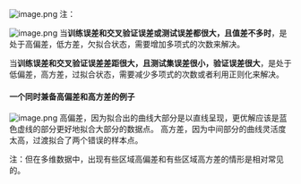 ![image.png](https://erin-53347-1330131220.cos.ap-guangzhou.myqcloud.com/202410171433084.png)
注：


![image.png](https://erin-53347-1330131220.cos.ap-guangzhou.myqcloud.com/202410171503671.png)
当**训练误差和交叉验证误差或测试误差都很大，且值差不多时**，是处于高偏差，低方差，欠拟合状态，需要增加多项式的次数来解决。

当**训练误差和交叉验证误差差距很大，且测试集误差很小，验证误差很大**，是处于低偏差，高方差，过拟合状态，需要减少多项式的次数或者利用正则化来解决。

#### 一个同时兼备高偏差和高方差的例子
![image.png](https://erin-53347-1330131220.cos.ap-guangzhou.myqcloud.com/202410171506539.png)
高偏差，因为拟合出的曲线大部分是以直线呈现，更优解应该是蓝色虚线的部分更好地拟合大部分的数据点。
高方差，因为中间部分的曲线灵活度太高，过渡拟合了两个错误的样本点。

注：但在多维数据中，出现有些区域高偏差和有些区域高方差的情形是相对常见的。